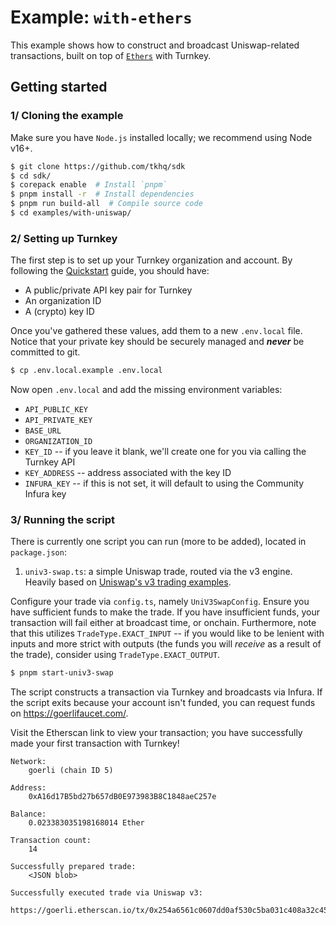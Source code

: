 # Example: `with-ethers`

This example shows how to construct and broadcast Uniswap-related transactions, built on top of [`Ethers`](https://docs.ethers.org/v5/api/signer/) with Turnkey.

## Getting started

### 1/ Cloning the example

Make sure you have `Node.js` installed locally; we recommend using Node v16+.

```bash
$ git clone https://github.com/tkhq/sdk
$ cd sdk/
$ corepack enable  # Install `pnpm`
$ pnpm install -r  # Install dependencies
$ pnpm run build-all  # Compile source code
$ cd examples/with-uniswap/
```

### 2/ Setting up Turnkey

The first step is to set up your Turnkey organization and account. By following the [Quickstart](https://turnkey.readme.io/docs/quickstart) guide, you should have:

- A public/private API key pair for Turnkey
- An organization ID
- A (crypto) key ID

Once you've gathered these values, add them to a new `.env.local` file. Notice that your private key should be securely managed and **_never_** be committed to git.

```bash
$ cp .env.local.example .env.local
```

Now open `.env.local` and add the missing environment variables:

- `API_PUBLIC_KEY`
- `API_PRIVATE_KEY`
- `BASE_URL`
- `ORGANIZATION_ID`
- `KEY_ID` -- if you leave it blank, we'll create one for you via calling the Turnkey API
- `KEY_ADDRESS` -- address associated with the key ID
- `INFURA_KEY` -- if this is not set, it will default to using the Community Infura key

### 3/ Running the script
There is currently one script you can run (more to be added), located in `package.json`: 
1. `univ3-swap.ts`: a simple Uniswap trade, routed via the v3 engine. Heavily based on [Uniswap's v3 trading examples](https://github.com/Uniswap/examples/tree/main/v3-sdk/trading/).

Configure your trade via `config.ts`, namely `UniV3SwapConfig`. Ensure you have sufficient funds to make the trade. If you have insufficient funds, your transaction will fail either at broadcast time, or onchain. Furthermore, note that this utilizes `TradeType.EXACT_INPUT` -- if you would like to be lenient with inputs and more strict with outputs (the funds you will *receive* as a result of the trade), consider using `TradeType.EXACT_OUTPUT`.

```bash
$ pnpm start-univ3-swap
```

The script constructs a transaction via Turnkey and broadcasts via Infura. If the script exits because your account isn't funded, you can request funds on https://goerlifaucet.com/.

Visit the Etherscan link to view your transaction; you have successfully made your first transaction with Turnkey!

```
Network:
	goerli (chain ID 5)

Address:
	0xA16d17B5bd27b657dB0E973983B8C1848aeC257e

Balance:
	0.023383035198168014 Ether

Transaction count:
	14

Successfully prepared trade:
	<JSON blob>

Successfully executed trade via Uniswap v3:
	https://goerli.etherscan.io/tx/0x254a6561c0607dd0af530c5ba031c408a32c4554b73a87cac8490b12e42b5b92
```
